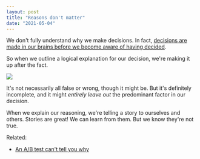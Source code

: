```yaml
---
layout: post
title: "Reasons don't matter"
date: "2021-05-04"
---
```


We don't fully understand why we make decisions. In fact, [decisions are made in our brains before we become aware of having decided](https://www.researchgate.net/publication/5443390_Unconscious_determinants_of_free_decisions_in_the_human_brain).

So when we outline a logical explanation for our decision, we're making it up after the fact.

[![](/images/Screen-Shot-2021-05-04-at-10.28.37-AM.png)](https://twitter.com/briandavidhall/status/1314228390577287169)

It's not necessarily all false or wrong, though it might be. But it's definitely incomplete, and it might _entirely leave out_ the predominant factor in our decision.

When we explain our reasoning, we're telling a story to ourselves and others. Stories are great! We can learn from them. But we know they're not true.

Related:

- [An A/B test can't tell you why](https://briandavidhall.com/an-a-b-test-cant-tell-you-why/)
